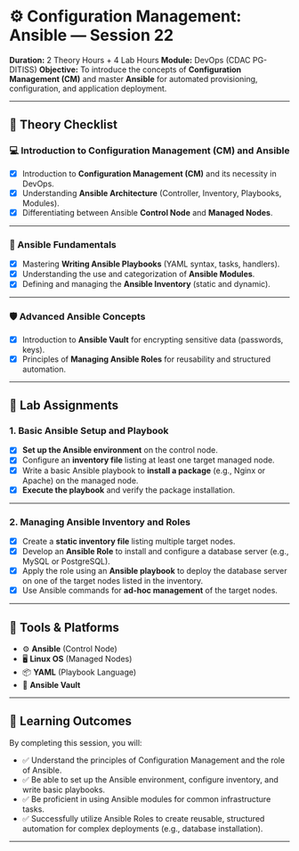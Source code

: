 # ⚙️ Configuration Management: Ansible — Session 22

**Duration:** 2 Theory Hours + 4 Lab Hours
**Module:** DevOps (CDAC PG-DITISS)
**Objective:** To introduce the concepts of **Configuration Management (CM)** and master **Ansible** for automated provisioning, configuration, and application deployment.

---

## 📘 **Theory Checklist**

### 💻 Introduction to Configuration Management (CM) and Ansible
- [x] Introduction to **Configuration Management (CM)** and its necessity in DevOps.
- [x] Understanding **Ansible Architecture** (Controller, Inventory, Playbooks, Modules).
- [x] Differentiating between Ansible **Control Node** and **Managed Nodes**.

---

### 📝 Ansible Fundamentals
- [x] Mastering **Writing Ansible Playbooks** (YAML syntax, tasks, handlers).
- [x] Understanding the use and categorization of **Ansible Modules**.
- [x] Defining and managing the **Ansible Inventory** (static and dynamic).

---

### 🛡️ Advanced Ansible Concepts
- [x] Introduction to **Ansible Vault** for encrypting sensitive data (passwords, keys).
- [x] Principles of **Managing Ansible Roles** for reusability and structured automation.

---

## 🧪 **Lab Assignments**

### 1. Basic Ansible Setup and Playbook
- [x] **Set up the Ansible environment** on the control node.
- [x] Configure an **inventory file** listing at least one target managed node.
- [x] Write a basic Ansible playbook to **install a package** (e.g., Nginx or Apache) on the managed node.
- [x] **Execute the playbook** and verify the package installation.

---

### 2. Managing Ansible Inventory and Roles
- [x] Create a **static inventory file** listing multiple target nodes.
- [x] Develop an **Ansible Role** to install and configure a database server (e.g., MySQL or PostgreSQL).
- [x] Apply the role using an **Ansible playbook** to deploy the database server on one of the target nodes listed in the inventory.
- [x] Use Ansible commands for **ad-hoc management** of the target nodes.

---

## 🧰 **Tools & Platforms**
- ⚙️ **Ansible** (Control Node)
- 🖥️ **Linux OS** (Managed Nodes)
- 📦 **YAML** (Playbook Language)
- 🔐 **Ansible Vault**

---

## 🎯 **Learning Outcomes**
By completing this session, you will:
- ✅ Understand the principles of Configuration Management and the role of Ansible.
- ✅ Be able to set up the Ansible environment, configure inventory, and write basic playbooks.
- ✅ Be proficient in using Ansible modules for common infrastructure tasks.
- ✅ Successfully utilize Ansible Roles to create reusable, structured automation for complex deployments (e.g., database installation).

---
